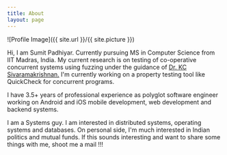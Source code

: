 ```yaml
---
title: About
layout: page
---
```

![Profile Image]({{ site.url }}/{{ site.picture }})

<p>Hi, I am Sumit Padhiyar. Currently pursuing MS in Computer Science from IIT Madras, India. My current research is on testing of co-operative concurrent systems using fuzzing under the guidance of <a href="http://kcsrk.info/" target="_blank">Dr. KC Sivaramakrishnan.</a> I'm currently working on a property testing tool like QuickCheck for concurrent programs.</p>

<p> I have 3.5+ years of professional experience as polyglot software engineer working on Android and iOS mobile development, web development and backend systems.</p>

<p>I am a Systems guy. I am interested in distributed systems, operating systems and databases. On personal side, I'm much interested in Indian politics and mutual funds. If this sounds interesting and want to share some things with me, shoot me a mail !!!</p>

<!-- <h2>Skills</h2>

<ul class="skill-list">
	<li>HTML - Jade - Haml - Erb</li>
	<li>Responsive (Mobile First)</li>
	<li>CSS (Stylus, Sass, Less)</li>
	<li>Css Frameworks (Bootstrap, Foundation)</li>
	<li>Javascript (Design Patterns, Testes)</li>
	<li>NodeJS</li>
	<li>AngularJS - ReactJS</li>
	<li>Grunt - Gulp - Yeoman</li>
	<li>Git</li>
	<li>PHP</li>
	<li>Python</li>
	<li>MySQL - MongoDB</li>
	<li>Scrum and Kanban</li>
	<li>TDD e Continuous Integration</li>
</ul> -->

<!-- <h2>Projects</h2>

<ul>
	<li><a href="https://github.com/">Lorem Lorem</a></li>
	<li><a href="https://github.com/">Ipsum Dolor</a></li>
	<li><a href="https://github.com/">Dolor Lorem</a></li>
</ul>
 -->